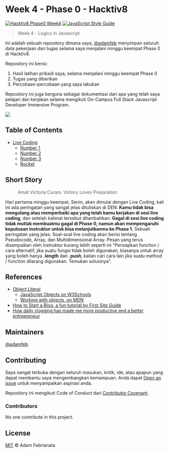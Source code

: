 # Week 4 - Phase 0 - Hacktiv8

[![Hacktiv8 Phase0 Week4](https://img.shields.io/badge/week4-hacktiv8-orange.svg?style=flat-square)](https://hacktiv8.com/fullstack) [![JavaScript Style Guide](https://img.shields.io/badge/code_style-standard-brightgreen.svg?style=flat-square)](https://standardjs.com)


> Week 4 - Logics in Javascript

Ini adalah sebuah repository dimana saya, [@adamfeb](https://github.com/adamfeb) menyimpan seluruh data pekerjaan dan tugas selama saya menjalani minggu keempat Phase 0 di Hacktiv8.

Repository ini berisi:

1. Hasil latihan pribadi saya, selama menjalani minggu keempat Phase 0
2. Tugas yang diberikan
3. Percobaan-percobaan yang saya lakukan

Repository ini juga berguna sebagai dokumentasi dari apa yang telah saya pelajari dan kerjakan selama mengikuti On-Campus Full Stack Javascript Developer Immersive Program.

<a href="https://hacktiv8.com/"><img src="https://hacktiv8.com/img/logo-hacktiv8_bordered.png"></a>


## Table of Contents

- [Live Coding](https://github.com/adamfeb/hacktiv8/tree/master/phase0/week4/livecoding)
  - [Number 1](https://adamfeb.github.io/hacktiv8/phase0/week4/livecoding/1.js)
  - [Number 2](https://adamfeb.github.io/hacktiv8/phase0/week4/livecoding/2.js)
  - [Number 3](https://adamfeb.github.io/hacktiv8/phase0/week4/livecoding/3.js)
  - [Rocket](https://adamfeb.github.io/hacktiv8/phase0/week4/livecoding/rocket.js)



## Short Story

> Amat Victoria Curam. Victory Loves Preparation 

Hari pertama minggu keempat, Senin, akan dimulai dengan Live Coding, kali ini ada peringatan yang sangat jelas dituliskan di DEN: **Kamu tidak bisa mengulang atau memperbaiki apa yang telah kamu kerjakan di sesi live coding**, dan setelah kalimat tersebut ditambahkan: **Gagal di sesi live coding tidak mutlak membuatmu gagal di Phase 0, namun akan mempengaruhi keputusan instruktur untuk bisa melanjutkanmu ke Phase 1.** Sebuah peringatan yang jelas. Soal-soal live coding akan berisi tentang Pseudocode, Array, dan Multidimensional Array. Pesan yang terus disampaikan oleh instruktur kurang lebih seperti ini "Persiapkan function / cara alternatif, jika suatu fungsi tidak boleh digunakan, biasanya untuk array yang boleh hanya **.length** dan **.push**, kalian cari cara lain jika suatu method / function dilarang digunakan. Temukan solusinya". 


## References

- [Object Literal](http://prep.hacktiv8.com.s3-website-ap-southeast-1.amazonaws.com/week-4/js-object-literal)
  - [JavaScript Objects on W3Schools](http://www.w3schools.com/js/js_objects.asp)
  - [Working with objects, on MDN](https://developer.mozilla.org/en-US/docs/Web/JavaScript/Guide/Working_with_Objects)
- [How to Start a Blog, a fun tutorial by First Site Guide](http://firstsiteguide.com/start-blog)
- [How daily vlogging has made me more productive and a better entrepreneur](https://meda.io/blog/startup/2016/05/20/how-daily-vlogging-has-made-me-more-productive-and-a-better-entrepreneur.html)


## Maintainers

[@adamfeb](https://github.com/adamfeb).


## Contributing

Saya sangat terbuka dengan seluruh masukan, kritik, ide, atau apapun yang dapat membantu saya mengembangkan kemampuan. Anda dapat [Open an issue](https://github.com/adamfeb/hacktiv8/issues/new) untuk menyampaikan aspirasi anda.

Repository ini mengikuti Code of Conduct dari [Contributor Covenant](http://contributor-covenant.org/version/1/3/0/).

### Contributors

No one contribute in this project.


## License

[MIT](LICENSE) © Adam Febrianata

